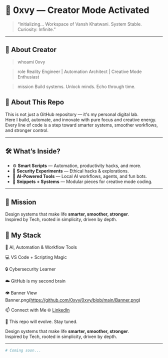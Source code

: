 # 🚀 0xvy — Creator Mode Activated

> “Initializing... Workspace of Vansh Khatwani. System Stable. Curiosity: Infinite.”

---
## 👾 About Creator

> whoami
0xvy

> role
Reality Engineer | Automation Architect | Creative Mode Enthusiast

> mission
Build systems. Unlock minds. Echo through time.

## 🧠 About This Repo

This is not just a GitHub repository — it's my personal digital lab.  
Here I build, automate, and innovate with pure focus and creative energy.  
Every line of code is a step toward smarter systems, smoother workflows, and stronger control.

---

## 🛠️ What’s Inside?

- ⚙️ **Smart Scripts** — Automation, productivity hacks, and more.
- 🔐 **Security Experiments** — Ethical hacks & explorations.
- 🤖 **AI-Powered Tools** — Local AI workflows, agents, and fun bots.
- 🧩 **Snippets + Systems** — Modular pieces for creative mode coding.

---

## 🎯 Mission

Design systems that make life **smarter, smoother, stronger**.  
Inspired by Tech, rooted in simplicity, driven by depth.

## 🧠 My Stack
🧠 AI, Automation & Workflow Tools

💻 VS Code + Scripting Magic

🔒 Cybersecurity Learner 

☁️ GitHub is my second brain

👁️ Banner View  
Banner.png(https://github.com/0xvy/0xvy/blob/main/Banner.png)

📫 Connect with Me
🌐 [LinkedIn](https://www.linkedin.com/in/vansh-khatwani-542711329/)

📂 This repo will evolve. Stay tuned.

Design systems that make life **smarter, smoother, stronger**.  
Inspired by Tech, rooted in simplicity, driven by depth.

---
```bash
# Coming soon...
